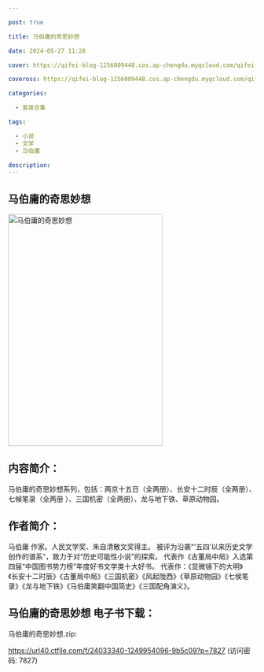 ```yaml
---

post: true

title: 马伯庸的奇思妙想

date: 2024-05-27 11:28

cover: https://qifei-blog-1256009448.cos.ap-chengdu.myqcloud.com/qifei-blog/663346f10ea9cb14037d54a3.jpg

coveross: https://qifei-blog-1256009448.cos.ap-chengdu.myqcloud.com/qifei-blog/663346f10ea9cb14037d54a3.jpg

categories:

  - 套装合集

tags:

  - 小说
  - 文学
  - 马伯庸

description:
---
```


## 马伯庸的奇思妙想
<img alt="马伯庸的奇思妙想 " class="aligncenter loading" data-was-processed="true" decoding="async" fetchpriority="high" height="471" src="https://qifei-blog-1256009448.cos.ap-chengdu.myqcloud.com/qifei-blog/663346f10ea9cb14037d54a3.jpg " style="cursor: zoom-in;" width="314"/>

## 内容简介：

马伯庸的奇思妙想系列，包括：两京十五日（全两册）、长安十二时辰（全两册）、七候笔录（全两册 ）、三国机密（全两册）、龙与地下铁、草原动物园。

## 作者简介：

马伯庸 作家。人民文学奖、朱自清散文奖得主。 被评为沿袭“‘五四’以来历史文学创作的谱系”，致力于对“历史可能性小说”的探索。 代表作《古董局中局》入选第四届“中国图书势力榜”年度好书文学类十大好书。 代表作：《显微镜下的大明》《长安十二时辰》《古董局中局》《三国机密》《风起陇西》《草原动物园》《七侯笔录》《龙与地下铁》《马伯庸笑翻中国简史》《三国配角演义》。

## 马伯庸的奇思妙想 电子书下载：
马伯庸的奇思妙想.zip: 

https://url40.ctfile.com/f/24033340-1249954096-9b5c09?p=7827 (访问密码: 7827)
